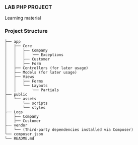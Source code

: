 ### LAB PHP PROJECT
Learning material

### Project Structure
    
    ├── app
    │   ├── Core
    │   │   ├── Company
    │   │   │   └── Exceptions
    │   │   ├── Customer
    │   │   ├── Form
    │   ├── Controllers (for later usage)
    │   ├── Models (for later usage)
    │   ├── Views
    │   │   ├── Forms
    │   │   └── Layouts
    │   │       └── Partials
    ├── public
    │   └── assets
    │       └── scripts
    │       └── styles
    ├── Logs
    │   ├── Company
    │   ├── Customer
    ├── vendor
    │   └── (Third-party dependencies installed via Composer)
    └── composer.json
    └── README.md
